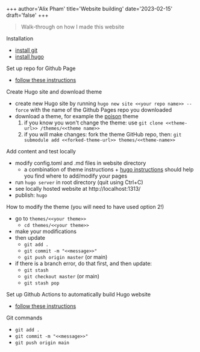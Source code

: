 +++
author='Alix Pham'
title='Website building'
date='2023-02-15'
draft='false'
+++

> Walk-through on how I made this website

Installation
* [install git](https://github.com/git-guides/install-git)
* [install hugo](https://gohugo.io/getting-started/installing/)

Set up repo for Github Page
* [follow these instructions](https://pages.github.com/)

Create Hugo site and download theme
* create new Hugo site by running `hugo new site <<your repo name>> --force` with the name of the Github Pages repo you downloaded
* download a theme, for example the [poison](https://themes.gohugo.io/themes/poison/) theme
    1. if you know you won't change the theme: use `git clone <<theme-url>> /themes/<<theme name>>`
    2. if you will make changes: fork the theme GitHub repo, then: `git submodule add <<forked-theme-url>> themes/<<theme-name>>`


Add content and test locally
* modify config.toml and .md files in website directory
    * a combination of theme instructions + [hugo instructions](https://gohugo.io/getting-started/quick-start/) should help you find where to add/modify your pages
* run ```hugo server``` in root directory (quit using Ctrl+C)
* see locally hosted website at http://localhost:1313/
* publish: ```hugo```

How to modify the theme (you will need to have used option 2!)
* go to `themes/<<your theme>>`
    * `cd themes/<<your theme>>`
* make your modifications
* then update 
    * `git add .`
    * `git commit -m "<<message>>"`
    * `git push origin master` (or main)
* if there is a branch error, do that first, and then update:
    * `git stash`
    * `git checkout master` (or main)
    * `git stash pop`

Set up Github Actions to automatically build Hugo website
* [follow these instructions](https://carpentries-incubator.github.io/blogging-with-hugo-and-github-pages/04-continuous-deployment/index.html)

Git commands
* `git add .`
* `git commit -m "<<message>>"`
* `git push origin main`

